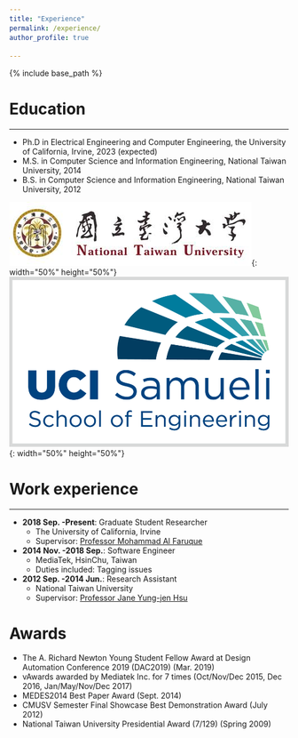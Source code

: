```yaml
---
title: "Experience"
permalink: /experience/
author_profile: true

---
```


{% include base_path %}

Education
======
----
* Ph.D in Electrical Engineering and Computer Engineering, the University of California, Irvine, 2023 (expected)
* M.S. in Computer Science and Information Engineering, National Taiwan University, 2014
* B.S. in Computer Science and Information Engineering, National Taiwan University, 2012

![](/images/ntu.jpg){: width="50%" height="50%"}
![](/images/uci-engineering.png){: width="50%" height="50%"}


Work experience
======
----
* **2018 Sep. -Present**: Graduate Student Researcher
  * The University of California, Irvine
  * Supervisor: [Professor Mohammad Al Faruque](https://aicps.eng.uci.edu/)
* **2014 Nov. -2018 Sep.**: Software Engineer
  * MediaTek, HsinChu, Taiwan
  * Duties included: Tagging issues
* **2012 Sep. -2014 Jun.**: Research Assistant
  * National Taiwan University
  * Supervisor: [Professor Jane Yung-jen Hsu](https://iagentntu.github.io/)
  
Awards
======
* The A. Richard Newton Young Student Fellow Award at Design Automation Conference 2019 (DAC2019) (Mar. 2019)
* vAwards awarded by Mediatek Inc. for 7 times (Oct/Nov/Dec 2015, Dec 2016, Jan/May/Nov/Dec 2017)
* MEDES2014 Best Paper Award (Sept. 2014)
* CMUSV Semester Final Showcase Best Demonstration Award (July 2012)
* National Taiwan University Presidential Award (7/129) (Spring 2009)